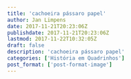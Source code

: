 ```yaml
---
title: 'cachoeira pássaro papel'
author: Jan Limpens
date: 2017-11-21T20:23:06Z
publishdate: 2017-11-21T20:23:06Z
lastmod: 2017-11-22T10:32:05Z
draft: false
description: 'cachoeira pássaro papel'
categories: ['História em Quadrinhos']
post_format: ['post-format-image']
---
```



